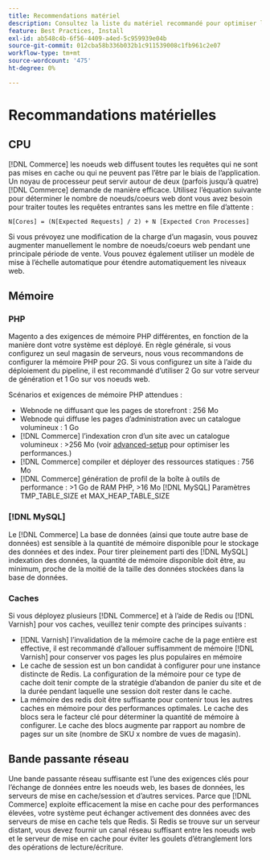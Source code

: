 ```yaml
---
title: Recommendations matériel
description: Consultez la liste du matériel recommandé pour optimiser les performances des déploiements Adobe Commerce et Magento Open Source.
feature: Best Practices, Install
exl-id: ab548c4b-6f56-4409-a4ed-5c959939e04b
source-git-commit: 012cba58b336b032b1c911539008c1fb961c2e07
workflow-type: tm+mt
source-wordcount: '475'
ht-degree: 0%

---
```


# Recommandations matérielles

## CPU

[!DNL Commerce] les noeuds web diffusent toutes les requêtes qui ne sont pas mises en cache ou qui ne peuvent pas l’être par le biais de l’application. Un noyau de processeur peut servir autour de deux (parfois jusqu’à quatre) [!DNL Commerce] demande de manière efficace. Utilisez l’équation suivante pour déterminer le nombre de noeuds/coeurs web dont vous avez besoin pour traiter toutes les requêtes entrantes sans les mettre en file d’attente :

```
N[Cores] = (N[Expected Requests] / 2) + N [Expected Cron Processes]
```

Si vous prévoyez une modification de la charge d’un magasin, vous pouvez augmenter manuellement le nombre de noeuds/coeurs web pendant une principale période de vente. Vous pouvez également utiliser un modèle de mise à l’échelle automatique pour étendre automatiquement les niveaux web.

## Mémoire

### PHP

Magento a des exigences de mémoire PHP différentes, en fonction de la manière dont votre système est déployé.  En règle générale, si vous configurez un seul magasin de serveurs, nous vous recommandons de configurer la mémoire PHP pour 2G.  Si vous configurez un site à l’aide du déploiement du pipeline, il est recommandé d’utiliser 2 Go sur votre serveur de génération et 1 Go sur vos noeuds web.

Scénarios et exigences de mémoire PHP attendues :

* Webnode ne diffusant que les pages de storefront : 256 Mo
* Webnode qui diffuse les pages d’administration avec un catalogue volumineux : 1 Go
* [!DNL Commerce] l’indexation cron d’un site avec un catalogue volumineux : >256 Mo (voir [advanced-setup](../performance/advanced-setup.md) pour optimiser les performances.)
* [!DNL Commerce] compiler et déployer des ressources statiques : 756 Mo
* [!DNL Commerce] génération de profil de la boîte à outils de performance : >1 Go de RAM PHP, >16 Mo [!DNL MySQL] Paramètres TMP_TABLE_SIZE et MAX_HEAP_TABLE_SIZE

### [!DNL MySQL]

Le [!DNL Commerce] La base de données (ainsi que toute autre base de données) est sensible à la quantité de mémoire disponible pour le stockage des données et des index. Pour tirer pleinement parti des [!DNL MySQL] indexation des données, la quantité de mémoire disponible doit être, au minimum, proche de la moitié de la taille des données stockées dans la base de données.

### Caches

Si vous déployez plusieurs [!DNL Commerce] et à l’aide de Redis ou [!DNL Varnish] pour vos caches, veuillez tenir compte des principes suivants :

* [!DNL Varnish] l’invalidation de la mémoire cache de la page entière est effective, il est recommandé d’allouer suffisamment de mémoire [!DNL Varnish] pour conserver vos pages les plus populaires en mémoire
* Le cache de session est un bon candidat à configurer pour une instance distincte de Redis.  La configuration de la mémoire pour ce type de cache doit tenir compte de la stratégie d’abandon de panier du site et de la durée pendant laquelle une session doit rester dans le cache.
* La mémoire des redis doit être suffisante pour contenir tous les autres caches en mémoire pour des performances optimales.  Le cache des blocs sera le facteur clé pour déterminer la quantité de mémoire à configurer.  Le cache des blocs augmente par rapport au nombre de pages sur un site (nombre de SKU x nombre de vues de magasin).

## Bande passante réseau

Une bande passante réseau suffisante est l’une des exigences clés pour l’échange de données entre les noeuds web, les bases de données, les serveurs de mise en cache/session et d’autres services. Parce que [!DNL Commerce] exploite efficacement la mise en cache pour des performances élevées, votre système peut échanger activement des données avec des serveurs de mise en cache tels que Redis. Si Redis se trouve sur un serveur distant, vous devez fournir un canal réseau suffisant entre les noeuds web et le serveur de mise en cache pour éviter les goulets d’étranglement lors des opérations de lecture/écriture.
